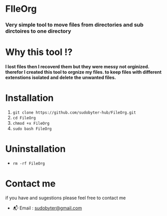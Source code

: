 # FIleOrg
### Very simple tool to move files from directories and sub dirctoires to one directory 
# Why this tool :interrobang:
#### I lost files then I recoverd them but they were messy not orginized. therefor I created this tool to orgnize my files. to keep files with different extenstions isolated and delete the unwanted files.


# Installation 
1. `git clone https://github.com/sudobyter-hub/FileOrg.git`
1. `cd FileOrg`
1. `chmod +x FileOrg`
1. `sudo bash FileOrg` 

# Uninstallation
- `rm -rf FileOrg`

# Contact me
if you have and sugestions please feel free to contact me
- :mailbox_with_mail: Email : sudobyter@gmail.com
